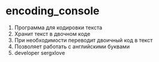 # encoding_console
1. Программа для кодировки текста
2. Хранит текст в двочном коде
3. При необходимости переводит двоичный код в текст
4. Позволяет работать с английскими буквами
5. developer sergxlove
